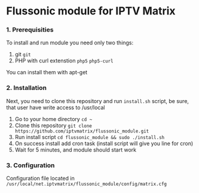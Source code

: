 # Flussonic module for IPTV Matrix

### 1. Prerequisities
  To install and run module you need only two things: 
  1. git `git`
  2. PHP with curl extenstion `php5` `php5-curl`

You can install them with apt-get

### 2. Installation
Next, you need to clone this repository and run `install.sh` script, be sure, that user have write access to /usr/local

1. Go to your home directory `cd ~`
2. Clone this repository `git clone https://github.com/iptvmatrix/flussonic_module.git`
3. Run install script `cd flussonic_module && sudo ./install.sh`
4. On success install add cron task (install script will give you line for cron)
5. Wait for 5 minutes, and module should start work

### 3. Configuration

Configuration file located in `/usr/local/net.iptvmatrix/flussonic_module/config/matrix.cfg`
